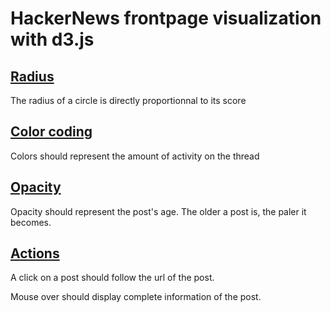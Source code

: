 # HackerNews frontpage visualization with d3.js


## [Radius](#radius)
The radius of a circle is directly proportionnal to its score

## [Color coding](#color_coding)
Colors should represent the amount of activity on the thread

## [Opacity](#opacity)
Opacity should represent the post's age. The older a post is, the paler it becomes.

## [Actions](#actions)
A click on a post should follow the url of the post.

Mouse over should display complete information of the post.
